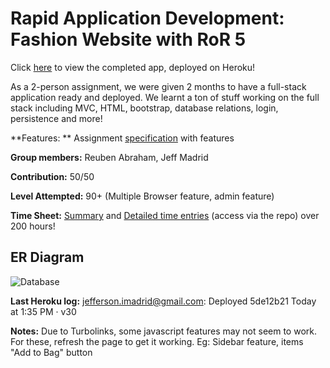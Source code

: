 # Rapid Application Development: Fashion Website with RoR 5

Click [here](https://tranquil-crag-04131.herokuapp.com) to view the completed app, deployed on Heroku!

As a 2-person assignment, we were given 2 months to have a full-stack application ready and deployed. We learnt a ton of stuff working on the full stack including MVC, HTML, bootstrap, database relations, login, persistence and more!

**Features: ** Assignment [specification](RAD-Assignment-2021-PDF.pdf) with features

**Group members:** Reuben Abraham, Jeff Madrid

**Contribution:** 50/50

**Level Attempted:** 90+ (Multiple Browser feature, admin feature)

**Time Sheet:** [Summary](../master/Toggl_Track_summary_report_2021-04-04_2021-05-31.pdf) and [Detailed time entries](../master/Toggl_time_entries_2021-04-04_to_2021-05-31.pdf) (access via the repo) over 200 hours!

## ER Diagram

![Database](../master/RAD%20Assignment.png)

**Last Heroku log:**  jefferson.imadrid@gmail.com: Deployed 5de12b21  Today at 1:35 PM · v30

**Notes:** Due to Turbolinks, some javascript features may not seem to work. For these, refresh the page to get it working. Eg: Sidebar feature, items "Add to Bag" button
